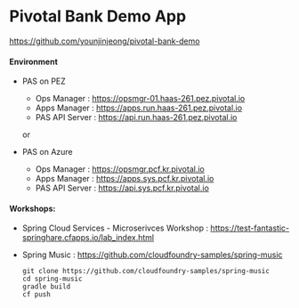 
# Pivotal Bank Demo App
https://github.com/younjinjeong/pivotal-bank-demo

#### Environment
- PAS on PEZ 
  - Ops Manager : https://opsmgr-01.haas-261.pez.pivotal.io
  - Apps Manager : https://apps.run.haas-261.pez.pivotal.io
  - PAS API Server : https://api.run.haas-261.pez.pivotal.io

  or
- PAS on Azure
  - Ops Manager : https://opsmgr.pcf.kr.pivotal.io
  - Apps Manager : https://apps.sys.pcf.kr.pivotal.io
  - PAS API Server : https://api.sys.pcf.kr.pivotal.io

#### Workshops:
- Spring Cloud Services - Microserivces Workshop : https://test-fantastic-springhare.cfapps.io/lab_index.html

- Spring Music : https://github.com/cloudfoundry-samples/spring-music

  ```
  git clone https://github.com/cloudfoundry-samples/spring-music
  cd spring-music
  gradle build
  cf push
  ```